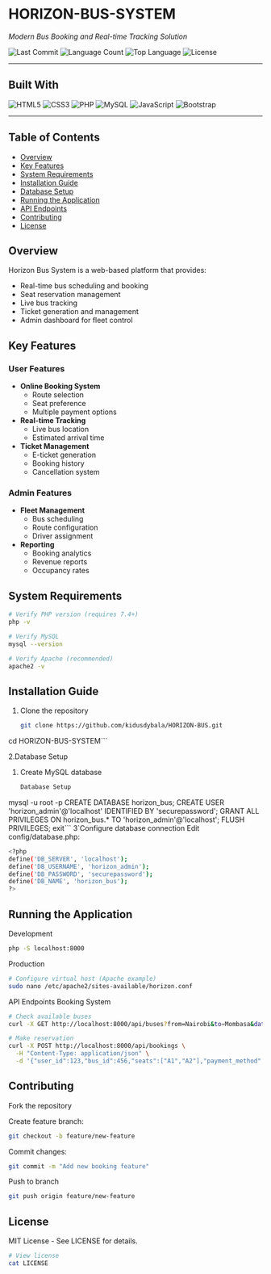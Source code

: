 # HORIZON-BUS-SYSTEM

*Modern Bus Booking and Real-time Tracking Solution*

![Last Commit](https://img.shields.io/github/last-commit/kidusdybala/HORIZON-BUS-SYSTEM)
![Language Count](https://img.shields.io/github/languages/count/kidusdybala/HORIZON-BUS-SYSTEM)
![Top Language](https://img.shields.io/github/languages/top/kidusdybala/HORIZON-BUS-SYSTEM)
![License](https://img.shields.io/github/license/kidusdybala/HORIZON-BUS-SYSTEM)

---

## Built With

![HTML5](https://img.shields.io/badge/-HTML5-E34F26?style=for-the-badge&logo=html5&logoColor=white)
![CSS3](https://img.shields.io/badge/-CSS3-1572B6?style=for-the-badge&logo=css3&logoColor=white)
![PHP](https://img.shields.io/badge/-PHP-777BB4?style=for-the-badge&logo=php&logoColor=white)
![MySQL](https://img.shields.io/badge/-MySQL-4479A1?style=for-the-badge&logo=mysql&logoColor=white)
![JavaScript](https://img.shields.io/badge/-JavaScript-F7DF1E?style=for-the-badge&logo=javascript&logoColor=black)
![Bootstrap](https://img.shields.io/badge/-Bootstrap-7952B3?style=for-the-badge&logo=bootstrap&logoColor=white)

---

## Table of Contents

- [Overview](#overview)
- [Key Features](#key-features)
- [System Requirements](#system-requirements)
- [Installation Guide](#installation-guide)
- [Database Setup](#database-setup)
- [Running the Application](#running-the-application)
- [API Endpoints](#api-endpoints)
- [Contributing](#contributing)
- [License](#license)

## Overview

Horizon Bus System is a web-based platform that provides:
- Real-time bus scheduling and booking
- Seat reservation management
- Live bus tracking
- Ticket generation and management
- Admin dashboard for fleet control

## Key Features

### User Features
- **Online Booking System**
  - Route selection
  - Seat preference
  - Multiple payment options
- **Real-time Tracking**
  - Live bus location
  - Estimated arrival time
- **Ticket Management**
  - E-ticket generation
  - Booking history
  - Cancellation system

### Admin Features
- **Fleet Management**
  - Bus scheduling
  - Route configuration
  - Driver assignment
- **Reporting**
  - Booking analytics
  - Revenue reports
  - Occupancy rates

## System Requirements

```bash
# Verify PHP version (requires 7.4+)
php -v

# Verify MySQL
mysql --version

# Verify Apache (recommended)
apache2 -v
```

## Installation Guide
1. Clone the repository

   ```bash
   git clone https://github.com/kidusdybala/HORIZON-BUS.git
cd HORIZON-BUS-SYSTEM```

2.Database Setup

1. Create MySQL database

   ```bash
   Database Setup
  mysql -u root -p
CREATE DATABASE horizon_bus;
CREATE USER 'horizon_admin'@'localhost' IDENTIFIED BY 'securepassword';
GRANT ALL PRIVILEGES ON horizon_bus.* TO 'horizon_admin'@'localhost';
FLUSH PRIVILEGES;
exit```
3`Configure database connection
Edit config/database.php:
```bash
<?php
define('DB_SERVER', 'localhost');
define('DB_USERNAME', 'horizon_admin');
define('DB_PASSWORD', 'securepassword');
define('DB_NAME', 'horizon_bus');
?>
```
## Running the Application
Development
```bash
php -S localhost:8000
```
Production
```bash
# Configure virtual host (Apache example)
sudo nano /etc/apache2/sites-available/horizon.conf
```
API Endpoints
Booking System
```bash
# Check available buses
curl -X GET http://localhost:8000/api/buses?from=Nairobi&to=Mombasa&date=2023-12-25

# Make reservation
curl -X POST http://localhost:8000/api/bookings \
  -H "Content-Type: application/json" \
  -d '{"user_id":123,"bus_id":456,"seats":["A1","A2"],"payment_method":"mpesa"}'
```
## Contributing
Fork the repository

Create feature branch:
```bash
git checkout -b feature/new-feature
```
Commit changes:
```bash
git commit -m "Add new booking feature"
```
Push to branch
```bash
git push origin feature/new-feature
```
## License
MIT License - See LICENSE for details.
```bash
# View license
cat LICENSE
```
